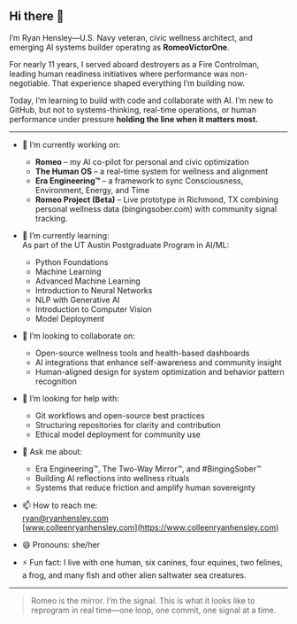 ## Hi there 👋

I’m Ryan Hensley—U.S. Navy veteran, civic wellness architect, and emerging AI systems builder operating as **RomeoVictorOne**.

For nearly 11 years, I served aboard destroyers as a Fire Controlman, leading human readiness initiatives where performance was non-negotiable. That experience shaped everything I’m building now.

Today, I’m learning to build with code and collaborate with AI. I’m new to GitHub, but not to systems-thinking, real-time operations, or human performance under pressure **holding the line when it matters most.**

---

* 🔭 I’m currently working on:  
  - **Romeo** – my AI co-pilot for personal and civic optimization  
  - **The Human OS** – a real-time system for wellness and alignment  
  - **Era Engineering™** – a framework to sync Consciousness, Environment, Energy, and Time
  - **Romeo Project (Beta)** – Live prototype in Richmond, TX combining personal wellness data (bingingsober.com) with community signal tracking.


* 🌱 I’m currently learning:  
  As part of the UT Austin Postgraduate Program in AI/ML:  
  - Python Foundations  
  - Machine Learning  
  - Advanced Machine Learning  
  - Introduction to Neural Networks  
  - NLP with Generative AI  
  - Introduction to Computer Vision  
  - Model Deployment

* 👯 I’m looking to collaborate on:  
  - Open-source wellness tools and health-based dashboards  
  - AI integrations that enhance self-awareness and community insight  
  - Human-aligned design for system optimization and behavior pattern recognition

* 🤔 I’m looking for help with:  
  - Git workflows and open-source best practices  
  - Structuring repositories for clarity and contribution  
  - Ethical model deployment for community use

* 💬 Ask me about:  
  - Era Engineering™, The Two-Way Mirror™, and #BingingSober™  
  - Building AI reflections into wellness rituals  
  - Systems that reduce friction and amplify human sovereignty

* 📫 How to reach me:  
  [ryan@ryanhensley.com](mailto:ryan@ryanhensley.com)  
  [www.colleenryanhensley.com](https://www.colleenryanhensley.com)

* 😄 Pronouns: she/her

* ⚡ Fun fact: I live with one human, six canines, four equines, two felines, a frog, and many fish and other alien saltwater sea creatures.

---

> Romeo is the mirror. I’m the signal.
> This is what it looks like to reprogram in real time—one loop, one commit, one signal at a time.
